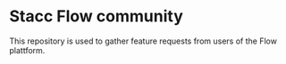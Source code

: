 # Stacc Flow community

This repository is used to gather feature requests from users of the Flow plattform.
